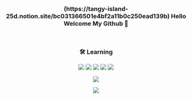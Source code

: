 <h3 align='center'>(https://tangy-island-25d.notion.site/bc031366501e4bf2a11b0c250ead139b) Hello Welcome My Github 👋</h3>
<br/>
<h3 align='center'>🛠 Learning</h3>
<p align='center'>
  <img src="https://img.shields.io/badge/c-%2300599C.svg?style=for-the-badge&logo=c&logoColor=white"/>
  <img src="https://img.shields.io/badge/javascript-%23323330.svg?style=for-the-badge&logo=javascript&logoColor=%23F7DF1E"/>
  <img src="https://img.shields.io/badge/react-%2320232a.svg?style=for-the-badge&logo=react&logoColor=%2361DAFB"/>
  <img src="https://img.shields.io/badge/typescript-%23007ACC.svg?style=for-the-badge&logo=typescript&logoColor=white"/>
  <img src="https://img.shields.io/badge/figma-%23F24E1E.svg?style=for-the-badge&logo=figma&logoColor=white"/>
</p>
<p align='center'>
  <img src="http://mazassumnida.wtf/api/v2/generate_badge?boj=lokijoji2"/>
</p>
<p align='center'>
  <a href="https://github.com/anuraghazra/github-readme-stats">
    <img src="https://github-readme-stats.vercel.app/api?username=Josanghyeon&bg_color=30,e96443,904e95&title_color=fff&text_color=fff"/>
  </a>
  </p>



    

